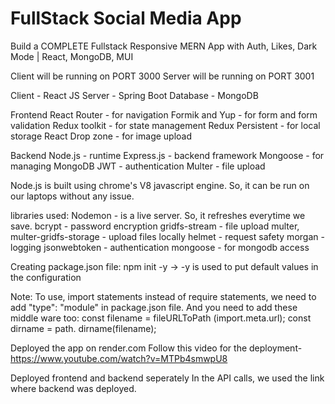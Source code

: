 # FullStack Social Media App

Build a COMPLETE Fullstack Responsive MERN App with Auth, Likes, Dark Mode | React, MongoDB, MUI

Client will be running on PORT 3000
Server will be running on PORT 3001

Client - React JS
Server - Spring Boot
Database - MongoDB

Frontend
React Router - for navigation
Formik and Yup - for form and form validation
Redux toolkit - for state management
Redux Persistent - for local storage
React Drop zone - for image upload

Backend
Node.js - runtime
Express.js - backend framework
Mongoose - for managing MongoDB
JWT - authentication
Multer - file upload

Node.js is built using chrome's V8 javascript engine. So, it can be run on our laptops without any issue.

libraries used:
Nodemon - is a live server. So, it refreshes everytime we save.
bcrypt - password encryption
gridfs-stream - file upload
multer, multer-gridfs-storage - upload files locally
helmet - request safety
morgan - logging
jsonwebtoken - authentication
mongoose - for mongodb access

Creating package.json file: npm init -y -> -y is used to put default values in the configuration

Note: To use, import statements instead of require statements, we need to add "type": "module" in package.json file. And you need to add these middle ware too:
const filename = fileURLToPath (import.meta.url);
const dirname = path. dirname(filename);

Deployed the app on render.com
Follow this video for the deployment-
https://www.youtube.com/watch?v=MTPb4smwpU8

Deployed frontend and backend seperately
In the API calls, we used the link where backend was deployed.
